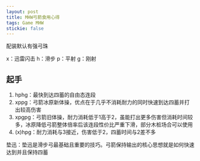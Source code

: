 ```yaml
---
layout: post
title: MHW弓箭食用心得
tags: Game MHW
stickie: false
---
```


配装默认有强弓珠

x：迅雷闪击  h：滑步  p：平射  g：刚射

## 起手

1. hphg：最快到达四蓄的自由态连段
2. xppg：弓箭冰原新体操，优点在于几乎不消耗耐力的同时快速到达四蓄并打出较高伤害
3. xpgpg：弓箭旧体操，耐力消耗低于1高于2，虽能打出更多伤害但消耗时间较多，冰原降低弓箭整体倍率后该连段性价比严重下滑，部分木桩场合可以使用
4. (x)hpg：耐力消耗与3接近，伤害低于2，四蓄时间与2差不多

垫迅：垫迅是滑步弓最基础且重要的技巧。弓箭保持输出的核心思想就是如何快速达到并且保持四蓄
